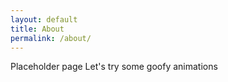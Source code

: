 ```yaml
---
layout: default
title: About
permalink: /about/
---
```


Placeholder page
Let's try some goofy animations
